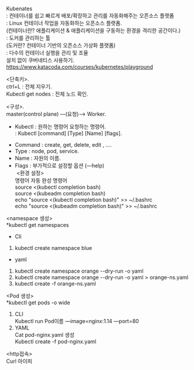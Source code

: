 Kubenates   
: 컨테이너를 쉽고 빠르게 배포/확장하고 관리를 자동화해주는 오픈소스 플랫폼   
: Linux 컨테이너 작업을 자동화하는 오픈소스 플랫폼.  
(컨테이너란? 애플리케이션 & 애플리케이션을 구동하는 환경을 격리한 공간이다.)   
: 도커를 관리하는 툴    
(도커란? 컨테이너 기반의 오픈소스 가상화 플랫폼)   
: 다수의 컨테이너 실행을 관리 및 조율    
설치 없이 쿠버네티스 사용하기.   
https://www.katacoda.com/courses/kubernetes/playground   
    
<단축키>.  
ctrl+L : 전체 지우기.  
Kubectl get nodes : 전체 노드 확인.  
    
<구성>.  
master(control plane) —(요청)—> Worker.  
   
* Kubectl : 원하는 명령어 요청하는 명령어.     
: Kubectl [command] [Type] [Name] [flags].     
- Command : create, get, delete, edit , ….      
- Type : node, pod, service.  
- Name : 자원의 이름.      
- Flags : 부가적으로 설정할 옵션 (—help)      
 <환경 설정>        
명령어 자동 완성 명령어        
source <(kubectl completion bash)      
source <(kubeadm completion bash)     
echo "source <(kubectl completion bash)" >> ~/.bashrc     
echo "source <(kubeadm completion bash)" >> ~/.bashrc       
        
<namespace 생성>      
*kubectl get namespaces         
- Cli       
1. kubectl create namespace blue     
- yaml       
1. kubectl create namespace orange --dry-run -o yaml     
2. kubectl create namespace orange --dry-run -o yaml > orange-ns.yaml     
3. kubectl create -f orange-ns.yaml     
      
<Pod 생성>     
*kubectl get pods -o wide     
1. CLI      
Kubectl run Pod이름 —image=nginx:1.14 —port=80        
2. YAML    
Cat pod-nginx.yaml 생성      
Kubectl create -f pod-nginx.yaml      
     
<http접속>     
Curl 아이피       
           
